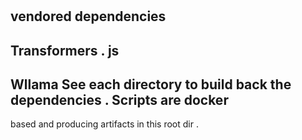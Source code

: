 #
vendored
dependencies
-
Transformers
.
js
-
Wllama
See
each
directory
to
build
back
the
dependencies
.
Scripts
are
docker
-
based
and
producing
artifacts
in
this
root
dir
.
